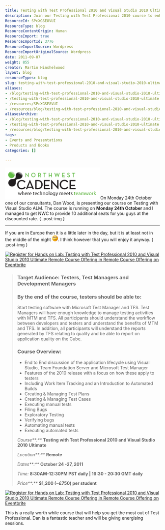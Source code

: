 ```yaml
---
title: Testing with Test Professional 2010 and Visual Studio 2010 Ultimate
description: Join our Testing with Test Professional 2010 course to enhance your skills in Visual Studio ALM. Limited seats available for this remote training!
ResourceId: SPcXGSE8VUI
ResourceType: blog
ResourceContentOrigin: Human
ResourceImport: true
ResourceImportId: 3776
ResourceImportSource: Wordpress
ResourceImportOriginalSource: Wordpress
date: 2011-09-07
weight: 855
creator: Martin Hinshelwood
layout: blog
resourceTypes: blog
slug: testing-with-test-professional-2010-and-visual-studio-2010-ultimate
aliases:
- /blog/testing-with-test-professional-2010-and-visual-studio-2010-ultimate
- /testing-with-test-professional-2010-and-visual-studio-2010-ultimate
- /resources/SPcXGSE8VUI
- /resources/blog/testing-with-test-professional-2010-and-visual-studio-2010-ultimate
aliasesArchive:
- /blog/testing-with-test-professional-2010-and-visual-studio-2010-ultimate
- /testing-with-test-professional-2010-and-visual-studio-2010-ultimate
- /resources/blog/testing-with-test-professional-2010-and-visual-studio-2010-ultimate
tags:
- Events and Presentations
- Products and Books
categories: []

---
```

![NWC tagline logo_transparent](images/NWC-tagline-logo_transparent-1-1.png "NWC tagline logo_transparent")On Monday 24th October one of our consultants, Dan Wood, is presenting our course on Testing with Visual Studio ALM. The course is running on **Monday 24th October** and I managed to get NWC to provide 10 additional seats for you guys at the discounted rate.
{ .post-img }

---

If you are in Europe then it is a little later in the day, but it is at least not in the middle of the night ![Smile](images/wlEmoticon-smile-2-2.png). I think however that you will enjoy it anyway.
{ .post-img }

[![Register for Hands on Lab: 
Testing with Test Professional 2010 and Visual Studio 2010 Ultimate
Remote Course Offering in Remote Course Offering  on Eventbrite](http://www.eventbrite.com/registerbutton?eid=1210319097)](http://nwcadencetestcourse201110.eventbrite.com?ref=MrHinshBlog&discount=MrHinsh)

> ### Target Audience: Testers, Test Managers and Development Managers
>
> ### By the end of the course, testers should be able to:
>
> Start testing software with Microsoft Test Manager and TFS. Test Managers will have enough knowledge to manage testing activities with MTM and TFS. All participants should understand the workflow between developers and testers and understand the benefits of MTM and TFS. In addition, all participants will understand the reports generated by TFS relating to quality and be able to report on application quality on the Cube.
>
> ### Course Overview:
>
> - End to End discussion of the application lifecycle using Visual Studio, Team Foundation Server and Microsoft Test Manager
> - Features of the 2010 release with a focus on how these apply to testers
> - Including Work Item Tracking and an Introduction to Automated Builds
> - Creating & Managing Test Plans
> - Creating & Managing Test Cases
> - Executing manual tests
> - Filing Bugs
> - Exploratory Testing
> - Verifying bugs
> - Automating manual tests
> - Executing automated tests
>
> _Course**:**_ **Testing with Test Professional 2010 and Visual Studio 2010 Ultimate**
>
> _Location**:**_ **Remote**
>
> _Dates**:**_ **October 24 -27, 2011**
>
> _Time:_ **8:30AM-12:30PM PST daily | 16:30 - 20:30 GMT** **daily**
>
> _Price**:**_ **$1,200 (~£750) per student**

[![Register for Hands on Lab: 
Testing with Test Professional 2010 and Visual Studio 2010 Ultimate
Remote Course Offering in Remote Course Offering  on Eventbrite](http://www.eventbrite.com/registerbutton?eid=1210319097)](http://nwcadencetestcourse201110.eventbrite.com?ref=MrHinshBlog&discount=MrHinsh)

This is a really worth while course that will help you get the most out of Test Professional. Dan is a fantastic teacher and will be giving energising sessions.

